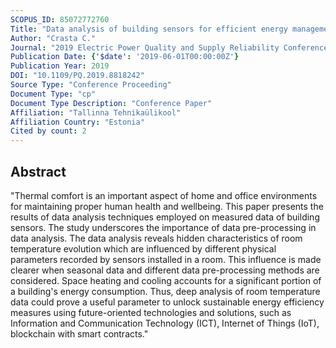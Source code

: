```yaml
---
SCOPUS_ID: 85072772760
Title: "Data analysis of building sensors for efficient energy management and future trends in the eu"
Author: "Crasta C."
Journal: "2019 Electric Power Quality and Supply Reliability Conference and 2019 Symposium on Electrical Engineering and Mechatronics, PQ and SEEM 2019"
Publication Date: {'$date': '2019-06-01T00:00:00Z'}
Publication Year: 2019
DOI: "10.1109/PQ.2019.8818242"
Source Type: "Conference Proceeding"
Document Type: "cp"
Document Type Description: "Conference Paper"
Affiliation: "Tallinna Tehnikaülikool"
Affiliation Country: "Estonia"
Cited by count: 2
---
```


## Abstract
"Thermal comfort is an important aspect of home and office environments for maintaining proper human health and wellbeing. This paper presents the results of data analysis techniques employed on measured data of building sensors. The study underscores the importance of data pre-processing in data analysis. The data analysis reveals hidden characteristics of room temperature evolution which are influenced by different physical parameters recorded by sensors installed in a room. This influence is made clearer when seasonal data and different data pre-processing methods are considered. Space heating and cooling accounts for a significant portion of a building's energy consumption. Thus, deep analysis of room temperature data could prove a useful parameter to unlock sustainable energy efficiency measures using future-oriented technologies and solutions, such as Information and Communication Technology (ICT), Internet of Things (IoT), blockchain with smart contracts."
